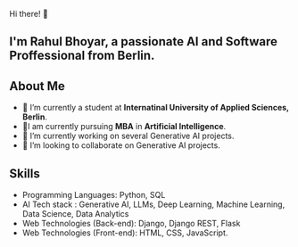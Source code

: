 Hi there! 👋

## I'm **Rahul Bhoyar**, a passionate **AI** and **Software Proffessional** from Berlin.

## About Me

- 🔭 I’m currently a student at **Internatinal University of Applied Sciences, Berlin**.
- 🔭I am currently pursuing **MBA** in **Artificial Intelligence**.
- 🌱 I’m currently working on several Generative AI projects.
- 👯 I’m looking to collaborate on Generative AI projects.

## Skills

- Programming Languages: Python, SQL
- AI Tech stack : Generative AI, LLMs, Deep Learning, Machine Learning, Data Science, Data Analytics
- Web Technologies (Back-end): Django, Django REST, Flask
- Web Technologies (Front-end): HTML, CSS, JavaScript.


